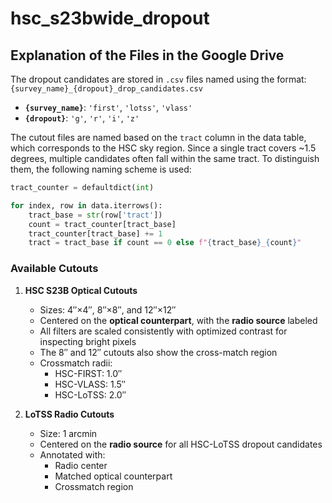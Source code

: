 # hsc_s23bwide_dropout

## Explanation of the Files in the Google Drive

The dropout candidates are stored in `.csv` files named using the format:  
`{survey_name}_{dropout}_drop_candidates.csv`

- **`{survey_name}`**: `'first'`, `'lotss'`, `'vlass'`  
- **`{dropout}`**: `'g'`, `'r'`, `'i'`, `'z'`

The cutout files are named based on the `tract` column in the data table, which corresponds to the HSC sky region. Since a single tract covers ~1.5 degrees, multiple candidates often fall within the same tract. To distinguish them, the following naming scheme is used:

```python
tract_counter = defaultdict(int)

for index, row in data.iterrows():
    tract_base = str(row['tract'])
    count = tract_counter[tract_base]
    tract_counter[tract_base] += 1
    tract = tract_base if count == 0 else f"{tract_base}_{count}"
```

### Available Cutouts

1. **HSC S23B Optical Cutouts**  
   - Sizes: 4″×4″, 8″×8″, and 12″×12″  
   - Centered on the **optical counterpart**, with the **radio source** labeled  
   - All filters are scaled consistently with optimized contrast for inspecting bright pixels  
   - The 8″ and 12″ cutouts also show the cross-match region  
   - Crossmatch radii:
     - HSC-FIRST: 1.0″  
     - HSC-VLASS: 1.5″  
     - HSC-LoTSS: 2.0″  

2. **LoTSS Radio Cutouts**  
   - Size: 1 arcmin  
   - Centered on the **radio source** for all HSC-LoTSS dropout candidates  
   - Annotated with:
     - Radio center  
     - Matched optical counterpart  
     - Crossmatch region  
